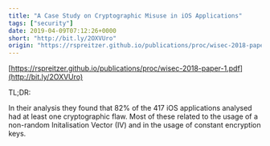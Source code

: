 ```yaml
---
title: "A Case Study on Cryptographic Misuse in iOS Applications"
tags: ["security"]
date: 2019-04-09T07:12:26+0000
short: "http://bit.ly/2OXVUro"
origin: "https://rspreitzer.github.io/publications/proc/wisec-2018-paper-1.pdf"
---
```


[https://rspreitzer.github.io/publications/proc/wisec-2018-paper-1.pdf](http://bit.ly/2OXVUro)

TL;DR:

In their analysis they found that 82% of the 417 iOS applications analysed had at least one cryptographic flaw. Most of these related to the usage of a non-random Initalisation Vector (IV) and in the usage of constant encryption keys.
